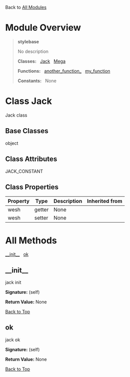 Back to [All Modules](https://github.com/pyrustic/stylebase/blob/master/docs/modules/README.md#readme)

# Module Overview

> **stylebase**
> 
> No description
>
> **Classes:** &nbsp; [Jack](https://github.com/pyrustic/stylebase/blob/master/docs/modules/content/stylebase/content/classes/Jack.md#class-jack) &nbsp; [Mega](https://github.com/pyrustic/stylebase/blob/master/docs/modules/content/stylebase/content/classes/Mega.md#class-mega)
>
> **Functions:** &nbsp; [another\_function\_](https://github.com/pyrustic/stylebase/blob/master/docs/modules/content/stylebase/content/functions.md#another_function_) &nbsp; [my\_function](https://github.com/pyrustic/stylebase/blob/master/docs/modules/content/stylebase/content/functions.md#my_function)
>
> **Constants:** &nbsp; None

# Class Jack
Jack class

## Base Classes
object

## Class Attributes
JACK\_CONSTANT

## Class Properties
|Property|Type|Description|Inherited from|
|---|---|---|---|
|wesh|getter|None||
|wesh|setter|None||



# All Methods
[\_\_init\_\_](#__init__) &nbsp; [ok](#ok)

## \_\_init\_\_
jack init



**Signature:** (self)



**Return Value:** None

[Back to Top](#module-overview)


## ok
jack ok



**Signature:** (self)



**Return Value:** None

[Back to Top](#module-overview)



